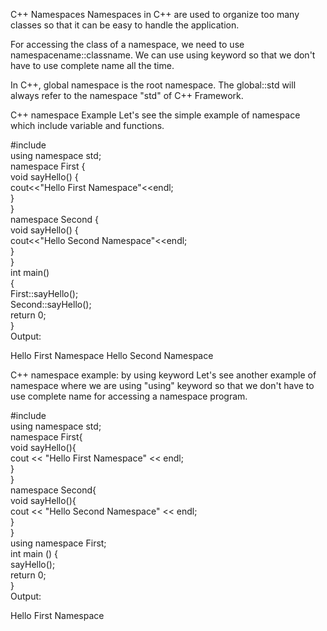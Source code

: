 C++ Namespaces
Namespaces in C++ are used to organize too many classes so that it can be easy to handle the application.

For accessing the class of a namespace, we need to use namespacename::classname. We can use using keyword so that we don't have to use complete name all the time.

In C++, global namespace is the root namespace. The global::std will always refer to the namespace "std" of C++ Framework.

C++ namespace Example
Let's see the simple example of namespace which include variable and functions.



#include <iostream>  
using namespace std;  
namespace First {    
    void sayHello() {   
        cout<<"Hello First Namespace"<<endl;          
    }    
}    
namespace Second  {    
       void sayHello() {   
           cout<<"Hello Second Namespace"<<endl;   
       }    
}   
int main()  
{  
 First::sayHello();  
 Second::sayHello();  
return 0;  
}  
Output:

Hello First Namespace
Hello Second Namespace

 
C++ namespace example: by using keyword
Let's see another example of namespace where we are using "using" keyword so that we don't have to use complete name for accessing a namespace program.

#include <iostream>  
using namespace std;  
namespace First{  
   void sayHello(){  
      cout << "Hello First Namespace" << endl;  
   }  
}  
namespace Second{  
   void sayHello(){  
      cout << "Hello Second Namespace" << endl;  
   }  
}  
using namespace First;  
int main () {  
   sayHello();  
   return 0;  
}  
Output:

Hello First Namespace	